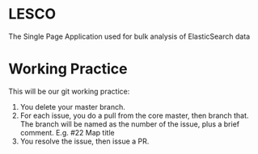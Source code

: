 # LESCO 
The Single Page Application used for bulk analysis of ElasticSearch data

# Working Practice
This will be our git working practice:

1. You delete your master branch.
2. For each issue, you do a pull from the core master, then branch that. The branch will be named as the number of the issue, plus a brief comment.  E.g.  #22 Map title
3. You resolve the issue, then issue a PR.

